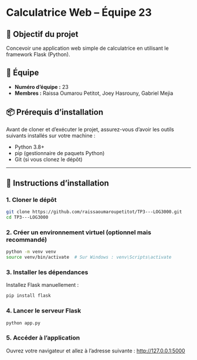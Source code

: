 # Calculatrice Web – Équipe 23

## 🎯 Objectif du projet
Concevoir une application web simple de calculatrice en utilisant le framework Flask (Python).

## 👥 Équipe
- **Numéro d’équipe :** 23  
- **Membres :** Raissa Oumarou Petitot, Joey Hasrouny, Gabriel Mejia

## 📦 Prérequis d’installation
Avant de cloner et d’exécuter le projet, assurez-vous d’avoir les outils suivants installés sur votre machine :
- Python 3.8+  
- pip (gestionnaire de paquets Python)  
- Git (si vous clonez le dépôt)

---

## 🚀 Instructions d’installation

### 1. Cloner le dépôt
```bash
git clone https://github.com/raissaoumaroupetitot/TP3---LOG3000.git
cd TP3---LOG3000
```

### 2. Créer un environnement virtuel (optionnel mais recommandé)
```bash
python -m venv venv
source venv/bin/activate  # Sur Windows : venv\Scripts\activate
```

### 3. Installer les dépendances
Installez Flask manuellement :
```bash
pip install flask
```

### 4. Lancer le serveur Flask
```bash
python app.py
```

### 5. Accéder à l’application
Ouvrez votre navigateur et allez à l’adresse suivante :
http://127.0.0.1:5000
